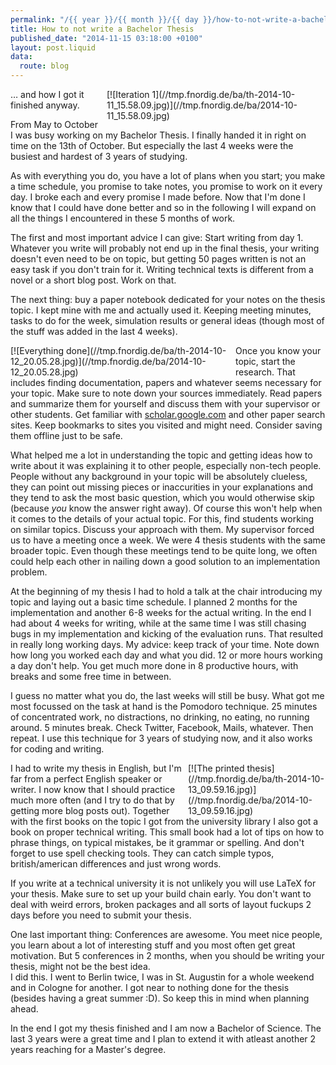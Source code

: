 ```yaml
---
permalink: "/{{ year }}/{{ month }}/{{ day }}/how-to-not-write-a-bachelor-thesis"
title: How to not write a Bachelor Thesis
published_date: "2014-11-15 03:18:00 +0100"
layout: post.liquid
data:
  route: blog
---
```

<span style="float:right;margin-left:10px;width:350px;">
[![Iteration 1](//tmp.fnordig.de/ba/th-2014-10-11_15.58.09.jpg)](//tmp.fnordig.de/ba/2014-10-11_15.58.09.jpg)
</span>


… and how I got it finished anyway.

From May to October I was busy working on my Bachelor Thesis.
I finally handed it in right on time on the 13th of October. But especially the last 4 weeks were the busiest and hardest of 3 years of studying.

As with everything you do, you have a lot of plans when you start; you make a time schedule, you promise to take notes, you promise to work on it every day.
I broke each and every promise I made before.
Now that I'm done I know that I could have done better and so in the following I will expand on all the things I encountered in these 5 months of work.

The first and most important advice I can give: Start writing from day 1. Whatever you write will probably not end up in the final thesis, your writing doesn't even need to be on topic, but getting 50 pages written is not an easy task if you don't train for it.
Writing technical texts is different from a novel or a short blog post. Work on that.

The next thing: buy a paper notebook dedicated for your notes on the thesis topic. I kept mine with me and actually used it. Keeping meeting minutes, tasks to do for the week, simulation results or general ideas (though most of the stuff was added in the last 4 weeks).

<span style="float:left;margin-right:10px;width:350px;">
[![Everything done](//tmp.fnordig.de/ba/th-2014-10-12_20.05.28.jpg)](//tmp.fnordig.de/ba/2014-10-12_20.05.28.jpg)
</span>

Once you know your topic, start the research. That includes finding documentation, papers and whatever seems necessary for your topic.
Make sure to note down your sources immediately. Read papers and summarize them for yourself and discuss them with your supervisor or other students.
Get familiar with [scholar.google.com][scholar] and other paper search sites. Keep bookmarks to sites you visited and might need.
Consider saving them offline just to be safe.

What helped me a lot in understanding the topic and getting ideas how to write about it was explaining it to other people, especially non-tech people.
People without any background in your topic will be absolutely clueless, they can point out missing pieces or inaccurities in your explanations
and they tend to ask the most basic question, which you would otherwise skip (because _you_ know the answer right away).
Of course this won't help when it comes to the details of your actual topic. For this, find students working on similar topics. Discuss your approach with them.
My supervisor forced us to have a meeting once a week. We were 4 thesis students with the same broader topic.
Even though these meetings tend to be quite long, we often could help each other in nailing down a good solution to an implementation problem.

At the beginning of my thesis I had to hold a talk at the chair introducing my topic and laying out a basic time schedule.
I planned 2 months for the implementation and another 6-8 weeks for the actual writing. In the end I had about 4 weeks for writing, while at the same time I was still chasing bugs in my implementation and kicking of the evaluation runs.
That resulted in really long working days.
My advice: keep track of your time. Note down how long you worked each day and what you did. 12 or more hours working a day don't help. You get much more done in 8 productive hours, with breaks and some free time in between.

I guess no matter what you do, the last weeks will still be busy. What got me most focussed on the task at hand is the Pomodoro technique. 25 minutes of concentrated work, no distractions, no drinking, no eating, no running around. 5 minutes break. Check Twitter, Facebook, Mails, whatever. Then repeat.
I use this technique for 3 years of studying now, and it also works for coding and writing.

<span style="float:right;margin-left:10px;width:220px;">
[![The printed thesis](//tmp.fnordig.de/ba/th-2014-10-13_09.59.16.jpg)](//tmp.fnordig.de/ba/2014-10-13_09.59.16.jpg)
</span>

I had to write my thesis in English, but I'm far from a perfect English speaker or writer.
I now know that I should practice much more often (and I try to do that by getting more blog posts out).
Together with the first books on the topic I got from the university library I also got a book on proper technical writing.
This small book had a lot of tips on how to phrase things, on typical mistakes, be it grammar or spelling.
And don't forget to use spell checking tools. They can catch simple typos, british/american differences and just wrong words.

If you write at a technical university it is not unlikely you will use LaTeX for your thesis.
Make sure to set up your build chain early. You don't want to deal with weird errors, broken packages and all sorts of layout fuckups 2 days before you need to submit your thesis.

One last important thing: Conferences are awesome. You meet nice people, you learn about a lot of interesting stuff and you most often get great motivation.
But 5 conferences in 2 months, when you should be writing your thesis, might not be the best idea.  
I did this. I went to Berlin twice, I was in St. Augustin for a whole weekend and in Cologne for another. I got near to nothing done for the thesis (besides having a great summer :D).
So keep this in mind when planning ahead.

In the end I got my thesis finished and I am now a Bachelor of Science. The last 3 years were a great time and I plan to extend it with atleast another 2 years reaching for a Master's degree.

[scholar]: http://scholar.google.com
